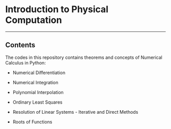 # Introduction to Physical Computation

---

## Contents

The codes in this repository contains theorems and concepts of Numerical Calculus in Python:

- Numerical Differentiation

- Numerical Integration

- Polynomial Interpolation

- Ordinary Least Squares

- Resolution of Linear Systems - Iterative and Direct Methods

- Roots of Functions